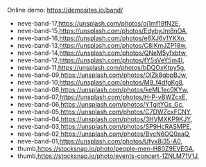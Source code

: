 Online demo: https://demosites.io/band/




- neve-band-17,https://unsplash.com/photos/oj1mf19fN2E,
- neve-band-15,https://unsplash.com/photos/EdybyJm8nOA,
- neve-band-16,https://unsplash.com/photos/e6XJ6v1YKXo,
- neve-band-13,https://unsplash.com/photos/C8IKmJZP18w,
- neve-band-14,https://unsplash.com/photos/QNeM5yfxbtw,
- neve-band-12,https://unsplash.com/photos/fY5sVeY5m4I,
- neve-band-11,https://unsplash.com/photos/bDQOxKtpy5g,
- neve-band-09,https://unsplash.com/photos/OlZk8qbpBJw,
- neve-band-10,https://unsplash.com/photos/M9_f4dfgKg8,
- neve-band-08,https://unsplash.com/photos/keML1ec0KYw,
- neve-band-07,https://unsplash.com/photos/H-P-vBWZcxE,
- neve-band-06,https://unsplash.com/photos/YTgjtYGs_Gc,
- neve-band-05,https://unsplash.com/photos/C7DWZcxFCNY,
- neve-band-04,https://unsplash.com/photos/3HVMXKP9KJY,
- neve-band-03,https://unsplash.com/photos/SP9HcRASMPE,
- neve-band-02,https://unsplash.com/photos/BvcN6OQ0aaQ,
- neve-band-01,https://unsplash.com/photos/Ufyx8i35-A0,
- thumb,https://stocksnap.io/photo/people-men-H80Z9EVEGA,
- thumb,https://stocksnap.io/photo/events-concert-1ZNLM71V1J,
